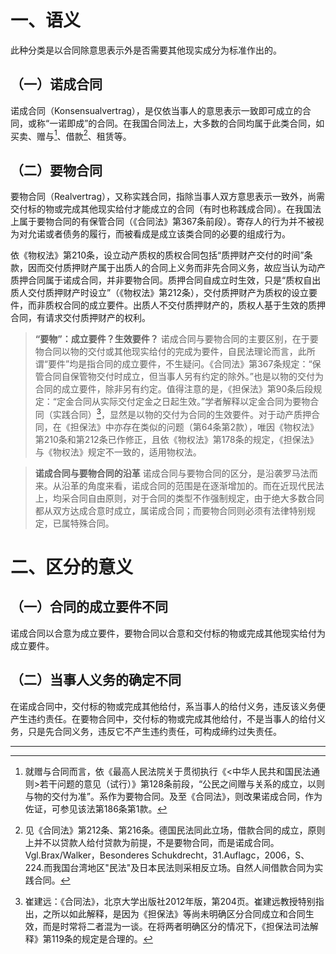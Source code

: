# 一、语义

此种分类是以合同除意思表示外是否需要其他现实成分为标准作出的。

## （一）诺成合同

诺成合同（Konsensualvertrag），是仅依当事人的意思表示一致即可成立的合同，或称“一诺即成”的合同。在我国合同法上，大多数的合同均属于此类合同，如买卖、赠与[^1]、借款[^2]、租赁等。

[^1]:就赠与合同而言，依《最高人民法院关于贯彻执行《<中华人民共和国民法通则>若干问题的意见（试行）》第128条前段，“公民之间赠与关系的成立，以则与物的交付为准”。系作为要物合同。及至《合同法》，则改果诺成合同，作为佐证，可参见该法第186条第1款。
[^2]:见《合同法》第212条、第216条。德国民法同此立场，借款合同的成立，原则上并不以贷款人给付贷款为前提，不是要物合同，而是诺成合同。Vgl.Brax/Walker，Besonderes Schukdrecht，31.Auflagc，2006，S、224.而我国台湾地区"民法"及日本民法则采相反立场。自然人间借款合同为实践合同。

## （二）要物合同

要物合同（Realvertrag），又称实践合同，指除当事人双方意思表示一致外，尚需交付标的物或完成其他现实给付才能成立的合同（有时也称践成合同）。在我国法上属于要物合同的有保管合同（《合同法》第367条前段）。寄存人的行为并不被视为对允诺或者债务的履行，而被看成是成立该类合同的必要的组成行为。

依《物权法》第210条，设立动产质权的质权合同包括“质押财产交付的时间”条款，因而交付质押财产属于出质人的合同上义务而非先合同义务，故应当认为动产质押合同属于诺成合同，并非要物合同。质押合同自成立时生效，只是“质权自出质人交付质押财产时设立”（《物权法》第212条），交付质押财产为质权的设立要件，而非质权合同的成立要件。出质人不交付质押财产的，质权人基于生效的质押合同，有请求交付质押财产的权利。

>**“要物”：成立要件？生效要件？**
诺成合同与要物合同的主要区别，在于要物合同以物的交付或其他现实给付的完成为要件，自民法理论而言，此所谓“要件”均是指合同的成立要件，不生疑问。《合同法》第367条规定：“保管合同自保管物交付时成立，但当事人另有约定的除外。”也是以物的交付为合同的成立要件，除非另有约定。值得注意的是，《担保法》第90条后段规定：“定金合同从实际交付定金之日起生效。”学者解释以定金合同为要物合同（实践合同）[^3]，显然是以物的交付为合同的生效要件。对于动产质押合同，在《担保法》中亦存在类似的问题（第64条第2款），唯因《物权法》第210条和第212条已作修正，且依《物权法》第178条的规定，《担保法》与《物权法》规定不一致的，适用物权法。

[^3]:崔建远：《合同法》，北京大学出版社2012年版，第204页。崔建远教授特别指出，之所以如此解释，是因为《担保法》等尚未明确区分合同成立和合同生效，而是时常将二者混为一谈。在将两者明确区分的情况下，《担保法司法解释》第119条的规定是合理的。

>**诺成合同与要物合同的沿革**
诺成合同与要物合同的区分，是沿袭罗马法而来。从沿革的角度来看，诺成合同的范围是在逐渐增加的。而在近现代民法上，均采合同自由原则，对于合同的类型不作强制规定，由于绝大多数合同都从双方达成合意时成立，属诺成合同；而要物合同则必须有法律特别规定，已属特殊合同。

# 二、区分的意义

## （一）合同的成立要件不同

诺成合同以合意为成立要件，要物合同以合意和交付标的物或完成其他现实给付为成立要件。

## （二）当事人义务的确定不同

在诺成合同中，交付标的物或完成其他给付，系当事人的给付义务，违反该义务便产生违约责任。在要物合同中，交付标的物或完成其他给付，不是当事人的给付义务，只是先合同义务，违反它不产生违约责任，可构成缔约过失责任。

___